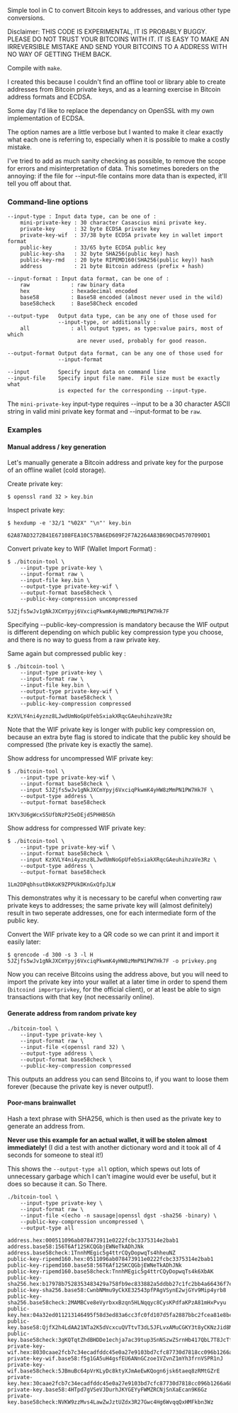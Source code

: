 Simple tool in C to convert Bitcoin keys to addresses, and various other
type conversions.

Disclaimer: THIS CODE IS EXPERIMENTAL, IT IS PROBABLY BUGGY. PLEASE DO NOT
TRUST YOUR BITCOINS WITH IT.  IT IS EASY TO MAKE AN IRREVERSIBLE MISTAKE AND
SEND YOUR BITCOINS TO A ADDRESS WITH NO WAY OF GETTING THEM BACK.

Compile with `make`.

I created this because I couldn't find an offline tool or library able
to create addresses from Bitcoin private keys, and as a learning exercise in
Bitcoin address formats and ECDSA.

Some day I'd like to replace the dependancy on OpenSSL with my own
implementation of ECDSA.

The option names are a little verbose but I wanted to make it clear exactly what
each one is referring to, especially when it is possible to make a costly
mistake.

I've tried to add as much sanity checking as possible, to remove the scope
for errors and misinterpretation of data.  This sometimes boreders on the
annoying: if the file for --input-file contains more data than is expected,
it'll tell you off about that.

### Command-line options

    --input-type : Input data type, can be one of :
        mini-private-key : 30 character Casascius mini private key.
        private-key      : 32 byte ECDSA private key
        private-key-wif  : 37/38 byte ECDSA private key in wallet import format
        public-key       : 33/65 byte ECDSA public key
        public-key-sha   : 32 byte SHA256(public key) hash
        public-key-rmd   : 20 byte RIPEMD160(SHA256(public key)) hash
        address          : 21 byte Bitcoin address (prefix + hash)

    --input-format : Input data format, can be one of :
        raw             : raw binary data
        hex             : hexadecimal encoded
        base58          : Base58 encoded (almost never used in the wild)
        base58check     : Base58Check encoded

    --output-type   Output data type, can be any one of those used for
                    --input-type, or additionally :
        all             : all output types, as type:value pairs, most of which
                          are never used, probably for good reason.

    --output-format Output data format, can be any one of those used for
                    --input-format

    --input         Specify input data on command line
    --input-file    Specify input file name.  File size must be exactly what
                    is expected for the corresponding --input-type.

The `mini-private-key` input-type requires --input to be a 30 character ASCII
string in valid mini private key format and --input-format to be `raw`.

### Examples

#### Manual address / key generation

Let's manually generate a Bitcoin address and private key for the purpose of an offline wallet (cold storage).

Create private key:
```
$ openssl rand 32 > key.bin
```

Inspect private key:
```
$ hexdump -e '32/1 "%02X" "\n"' key.bin

62A87AD3272B41E67108FEA10C57BA6ED609F2F7A2264A83B690CD45707090D1
```

Convert private key to WIF (Wallet Import Format) :
```
$ ./bitcoin-tool \
    --input-type private-key \
    --input-format raw \
    --input-file key.bin \
    --output-type private-key-wif \
    --output-format base58check \
    --public-key-compression uncompressed

5JZjfs5wJv1gNkJXCmYpyj6VxciqPkwmK4yHW8zMmPN1PW7Hk7F
```
Specifying --public-key-compression is mandatory because the WIF output is different depending on which public key compression type you choose, and there is no way to guess from a raw private key.

Same again but compressed public key :
```
$ ./bitcoin-tool \
    --input-type private-key \
    --input-format raw \
    --input-file key.bin \
    --output-type private-key-wif \
    --output-format base58check \
    --public-key-compression compressed

KzXVLY4ni4yznz8LJwdUmNoGpUfebSxiakXRqcGAeuhihzaVe3Rz
```

Note that the WIF private key is longer with public key compression on, because an extra byte flag is stored to indicate that the public key should be compressed (the private key is exactly the same).

Show address for uncompressed WIF private key:
```
$ ./bitcoin-tool \
    --input-type private-key-wif \
    --input-format base58check \
    --input 5JZjfs5wJv1gNkJXCmYpyj6VxciqPkwmK4yHW8zMmPN1PW7Hk7F \
    --output-type address \
    --output-format base58check
    
1KYv3U6gWcxS5UfbNzP25eDEjd5PHHB5Gh    
```

Show address for compressed WIF private key:
```
$ ./bitcoin-tool \
    --input-type private-key-wif \
    --input-format base58check \
    --input KzXVLY4ni4yznz8LJwdUmNoGpUfebSxiakXRqcGAeuhihzaVe3Rz \
    --output-type address \
    --output-format base58check

1Lm2DPqbhsutDkKoK9ZPPUkDKnGxQfpJLW    
```
This demonstrates why it is necessary to be careful when converting raw private
keys to addresses; the same private key will (almost definitely) result in two
seperate addresses, one for each intermediate form of the public key.

Convert the WIF private key to a QR code so we can print it and import it
easily later:
```
$ qrencode -d 300 -s 3 -l H 5JZjfs5wJv1gNkJXCmYpyj6VxciqPkwmK4yHW8zMmPN1PW7Hk7F -o privkey.png
```

Now you can receive Bitcoins using the address above, but you will need to
import the private key into your wallet at a later time in order to spend them
(`bitcoind importprivkey`, for the official client), or at least be able to
sign transactions with that key (not necessarily online).
 
#### Generate address from random private key
```
./bitcoin-tool \
    --input-type private-key \
    --input-format raw \
    --input-file <(openssl rand 32) \
    --output-type address \
    --output-format base58check \
    --public-key-compression compressed
```
This outputs an address you can send Bitcoins to, if you want to loose them forever (because the private key is never output!).

#### Poor-mans brainwallet

Hash a text phrase with SHA256, which is then used as the private key to generate an address from.

**Never use this example for an actual wallet, it will be stolen almost immediately!** (I did a test with another dictionary word and it took all of 4 seconds for someone to steal it!)

This shows the `--output-type all` option, which spews out lots of unnecessary
garbage which I can't imagine would ever be useful, but it does so because it can.
So There.
```
./bitcoin-tool \
    --input-type private-key \
    --input-format raw \
    --input-file <(echo -n sausage|openssl dgst -sha256 -binary) \
    --public-key-compression uncompressed \
    --output-type all

address.hex:000511096ab078473911e0222fcbc3375314e2bab1
address.base58:156T6Af12SKCQGbjEWNeTkADhJNk
address.base58check:1TnnhMEgic5g4ttrCQyDopwqTs4hheuNZ
public-key-ripemd160.hex:0511096ab078473911e0222fcbc3375314e2bab1
public-key-ripemd160.base58:56T6Af12SKCQGbjEWNeTkADhJNk
public-key-ripemd160.base58check:TnnhMEgic5g4ttrCQyDopwqTs4k6XbAK
public-key-sha256.hex:b17978b7528353483429a758fb9ec833882a5ddbb27c1fc2bb4a66436f7e342f
public-key-sha256.base58:CwnbNMmu9yCkXE32543pfPAgVSynE2wjGYv9Mip4yrb8
public-key-sha256.base58check:2MAMBCve8eVyrbxxBzqn5HLNqqyc8CysKPdfaKPzA81mHxPvyu
public-key.hex:04a32ed011213146495f58d3ed83a6cc3fc0fd107d5fa2887bbc2fcea81e8bc84f650e81f4ddc84424daab546945f0d7d9dfd4dce39ce3776ee6b8ba78e6eddc7a
public-key.base58:QjfX2h4LdAA21NTa2K5dVcxcuQVTtvT3dL5JFLvxAMuCGKY3t8yCKNzJid8MHWbYmoHSRXAS9hggkhQUDiwaaGAV
public-key.base58check:3gKQTqtZhdBHDDe1echja7ac39tup3SnNSzwZSrnHb417QbL7T8JcTfW7GgEQsvhYrPqLsiraabne6xDrSGZ6bBB4S5YGM
private-key-wif.hex:8030caae2fcb7c34ecadfddc45e0a27e9103bd7cfc87730d7818cc096b1266a683
private-key-wif.base58:f5g1GA5uH4gsfEU6ANnGCzoe1VZvnZ1mYh3frnVSPR1nJ
private-key-wif.base58check:5JBmuBc64pVrKLyDc8ktyXJmAeEwKQogn6jsk6taeq8zRMtGZrE
private-key.hex:30caae2fcb7c34ecadfddc45e0a27e9103bd7cfc87730d7818cc096b1266a683
private-key.base58:4HTpd7gVSeVJDurhJKYGEYyFWMZRCNjSnXaEcan9K6Gz
private-key.base58check:NVKW9zzMvs4LawZwJztUZdx3R27Gwc4Hg6WvqqQxHMFkbn3Wz
```
